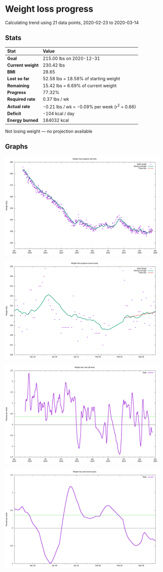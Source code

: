 # Weight loss progress

Calculating trend using 21 data points, 2020-02-23 to 2020-03-14

## Stats

Stat|Value
:-|:-
**Goal**|215.00 lbs on 2020-12-31
**Current weight**|230.42 lbs
**BMI**|28.65
**Lost so far**|52.58 lbs = 18.58% of starting weight
**Remaining**|15.42 lbs =  6.69% of current  weight
**Progress**|77.32%
**Required rate**|0.37 lbs / wk
**Actual rate**|-0.21 lbs / wk = -0.09% per week  (r<sup>2</sup> = 0.66)
**Deficit**|-104 kcal / day
**Energy burned**|184032 kcal

Not losing weight &mdash; no projection available

## Graphs

![](weight-graph-alltime.png)

![](weight-graph-recent.png)

![](rate-graph-alltime.png)

![](rate-graph-recent.png)
